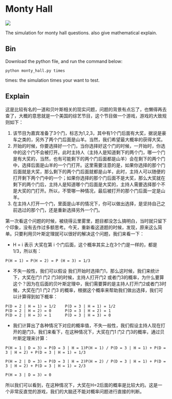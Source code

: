 # Monty Hall
![](https://encrypted-tbn0.gstatic.com/images?q=tbn:ANd9GcTtXweKCurpKMk7XvXqNzyJtjq3WBBi__yPMMULiumImByedO4n)

The simulation for monty hall questions. also give mathematical explain.

## Bin

Download the python file, and run the command below:

```Shell
python monty_hall.py times
```

times: the simulation times your want to test.

## Explain

这是比较有名的一道和贝叶斯相关的现实问题，问题的背景有点忘了，也懒得再去查了，大概的意思就是一个美国的综艺节目，这个节目做一个游戏，游戏的大致规则如下：

1. 该节目为嘉宾准备了3个门，标志为1,2,3，其中有1个门后面有大奖，据说是豪车之类的，另外了两个门后面是山羊。当然，我们希望最大概率的获得大奖。
2. 开始的时候，你要选择好一个门，当你选择好这个门的时候，一开始时，你选中的这个门不会被打开。此时主持人（主持人是知道剩下的两个门，哪一个门是有大奖的，当然，也有可能剩下的两个门后面都是山羊）会在剩下的两个门中，选择后面是山羊的一个门打开。这里需要注意的是，如果你选择的那个门后面就是大奖，那么剩下的两个门后面就都是山羊，此时，主持人可以随便的打开剩下两个门中的一个；如果你选择的那个门后面不是大奖，那么大奖就在剩下的两个门后，主持人是知道哪个门后面是大奖的，主持人需要选择那个不是大奖的门打开。所以，不管哪一种情况，最后被打开的那个门后面一定是山羊。
3. 在主持人打开一个门，里面是山羊的情况下，你可以做出选择，是坚持自己之前选过的那个门，还是重新选择另外一个门。

第一次看这个问题的时候，被绕得云里雾里，题目都没怎么搞明白，当时就只留下个印象，没有去作过多额思考。今天，重新看这道题的时候，发现，原来这么简单。只要利用贝叶斯定理就可以很好的解决这个问题，我们来看一下：

- H = i 表示 大奖在第 i 个门后面，这个概率其实上在3个门是一样的，都是1/3，所以有：

```
P(H = 1) = P(H = 2) = P (H = 3) = 1/3
```

- 不失一般性，我们可以假设 我们开始时选择门1，那么这时候，我们来统计下，大奖在门1 门2 门3的时候，主持人打开门2 或者门3的概率，为什么要算这个？因为在后面的贝叶斯定理中，我们需要算的是主持人打开门2或者门3时候，大奖在门1 门2 门3 的概率，根据这个概率来帮助我们做出选择，我们可以计算得到如下概率：

```
P(D = 2 | H = 1) = 1/2    P(D = 3 | H = 1) = 1/2
P(D = 2 | H = 2) = 0      P(D = 3 | H = 2) = 1
P(D = 2 | H = 3) = 1      P(D = 3 | H = 3) = 0
```

- 我们计算出了各种情况下对应的概率值，不失一般性，我们假设主持人现在打开的是门3，我们来看下，在这种情况下，大奖在门1 门2 门3的概率，通过贝叶斯定理来计算：

```
P(H = 1 | D = 3) = P(D = 3 | H = 1)P(H = 1) / P(D = 3 | H = 1) + P(D = 3 | H = 2) + P(D = 3 | H = 1) = 1/3

P(H = 2 | D = 3) = P(D = 3 | H = 2)P(H = 2) / P(D = 3 | H = 1) + P(D = 3 | H = 2) + P(D = 3 | H = 1) = 2/3

P(H = 3 | D = 3) = 0
```

所以我们可以看到，在这种情况下，大奖在H=2后面的概率是比较大的。这是一个非常反直觉的游戏，我们的大脑还不能对概率问题进行直接的判断。